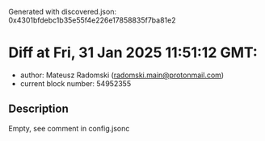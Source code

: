 Generated with discovered.json: 0x4301bfdebc1b35e55f4e226e17858835f7ba81e2

# Diff at Fri, 31 Jan 2025 11:51:12 GMT:

- author: Mateusz Radomski (<radomski.main@protonmail.com>)
- current block number: 54952355

## Description

Empty, see comment in config.jsonc
